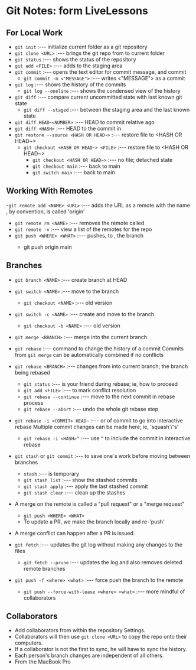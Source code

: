 
# Git Notes: form LiveLessons

## For Local Work
- `git init` :--- initialize current folder as a git repository
- `git clone <URL>` :--- brings the git repo from <URL> to current folder
- `git status` :--- shows the status of the repository
- `git add <FILE>` :--- adds <FILE> to the staging area
- `git commit` :--- opens the text editor for commit message, and commit
   - `git commit -m <"MESSAGE">` :--- writes <"MESSAGE"> as a commit
- `git log` :--- shows the history of the commits
   - `git log --oneline` :--- shows the condensed view of the history
- `git diff` :--- compare current uncommitted state with last known git state
   - `git diff --staged` :--- between the staging area and the last known state
- `git diff HEAD~<NUMBER>` :--- HEAD to commit <NUMBER> relative ago
- `git diff <HASH>` :--- HEAD to the commit in <HASH>
- `git restore --source <HASH OR HEAD~>` :--- restore file to <HASH OR HEAD~>
   - `git checkout <HASH OR HEAD~> <FILE>` :--- restore file to <HASH OR HEAD~>
      - `git checkout <HASH OR HEAD~>` :--- no file; detached state
      - `git checkout main` :--- back to main
      - `git switch main` :--- back to main

## Working With Remotes
-`git remote add <NAME> <URL>` :--- adds the URL as a remote with the name <NAME>
 	<NAME>, by convention, is called 'origin'
- `git remote rm <NAME>` :--- removes the remote called <NAME>
- `git remote -v` :--- view a list of the remotes for the repo
- `git push <WHERE> <WHAT>` :--- pushes, to <WHERE>, the <WHAT> branch
   - git push origin main

## Branches
- `git branch <NAME>` :--- create branch <NAME> at HEAD
- `git switch <NAME>` :--- move to the branch <NAME>
   - `git checkout <NAME>` :--- old version
- `git switch -c <NAME>` :--- create and move to the branch <NAME>
   - `git checkout -b <NAME>` :--- old version
- `git merge <BRANCH>` :--- merge <BRANCH> into the current branch 
- `git rebase` :--- command to change the history of a commit
	Commits from `git merge` can be automatically combined if no conflicts
- `git rebase <BRANCH>` :--- changes from <BRANCH> into current branch; the branch being rebased	
   - `git status` :--- is your friend during rebase; ie, how to proceed
   - `git add <FILE>` :--- to mark conflict resolution
   - `git rebase --continue` :--- move to the next commit in rebase process
   - `git rebase --abort` :--- undo the whole git rebase step
- `git rebase -i <COMMIT> HEAD~` :--- or <HASH> of commit to go into interactive rebase
	Multiple commit changes can be made here; ie, 'squash'/'s'
   - `git rebase -i <HASH>^` :--- use ^ to include the commit in interactive rebase
- `git stash` or `git commit` :--- to save one`s work before moving between branches
   - `stash` :--- is temporary
   - `git stash list` :--- show the stashed commits
   - `git stash apply` :--- apply the last stashed commit
   - `git stash clear` :--- clean up the stashes

- A merge on the remote is called a "pull request" or a "merge request"
   - `git push <WHERE> <WHAT>`
   - To update a PR, we make the branch locally and re-'push'

- A merge conflict can happen after a PR is issued.
- `git fetch` :--- updates the git log without making any changes to the files
   - `git fetch --prune` :--- updates the log and also removes deleted remote branches

- `git push -f <where> <what>` :--- force push the branch <what> to the remote <whare>
   - `git push --force-with-lease <where> <what>` :--- more mindful of collaborators

## Collaborators
- Add collaborators from within the repository Settings.
- Collaborators will then use `git clone <URL>` to copy the repo onto their computers.
- If a collaborator is not the first to sync, he will have to sync the history.
- Each person's branch changes are independent of all others.
- From the MacBook Pro
